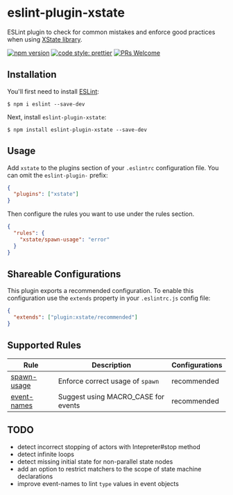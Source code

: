 # eslint-plugin-xstate

ESLint plugin to check for common mistakes and enforce good practices when using [XState library](https://xstate.js.org/).

[![npm version](https://img.shields.io/npm/v/eslint-plugin-xstate)](https://github.com/rlaffers/eslint-plugin-xstate)
[![code style: prettier](https://img.shields.io/badge/code_style-prettier-ff69b4.svg)](https://github.com/prettier/prettier)
[![PRs Welcome](https://img.shields.io/badge/PRs-welcome-brightgreen.svg?style=flat-square)](http://makeapullrequest.com)

## Installation

You'll first need to install [ESLint](http://eslint.org):

```
$ npm i eslint --save-dev
```

Next, install `eslint-plugin-xstate`:

```
$ npm install eslint-plugin-xstate --save-dev
```

## Usage

Add `xstate` to the plugins section of your `.eslintrc` configuration file. You can omit the `eslint-plugin-` prefix:

```json
{
  "plugins": ["xstate"]
}
```

Then configure the rules you want to use under the rules section.

```json
{
  "rules": {
    "xstate/spawn-usage": "error"
  }
}
```

## Shareable Configurations

This plugin exports a recommended configuration. To enable this configuration use the `extends` property in your `.eslintrc.js` config file:

```json
{
  "extends": ["plugin:xstate/recommended"]
}
```

## Supported Rules

| Rule                                     | Description                      | Configurations |
| ---------------------------------------- | -------------------------------- | -------------- |
| [spawn-usage](docs/rules/spawn-usage.md) | Enforce correct usage of `spawn` | recommended    |
| [event-names](docs/rules/event-names.md) | Suggest using MACRO_CASE for events | recommended    |

## TODO

- detect incorrect stopping of actors with Intepreter#stop method
- detect infinite loops
- detect missing initial state for non-parallel state nodes
- add an option to restrict matchers to the scope of state machine declarations
- improve event-names to lint `type` values in event objects
